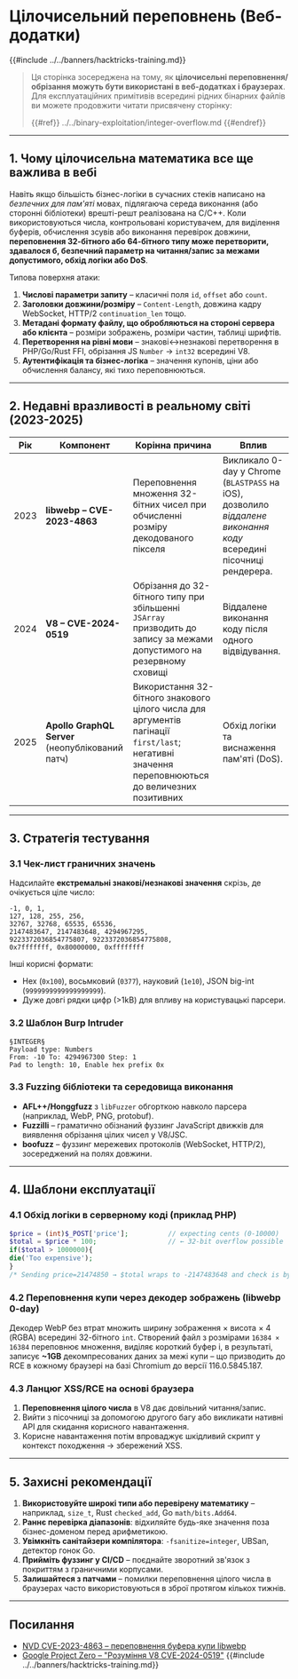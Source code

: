 # Цілочисельний переповнень (Веб-додатки)

{{#include ../../banners/hacktricks-training.md}}

> Ця сторінка зосереджена на тому, як **цілочисельні переповнення/обрізання можуть бути використані в веб-додатках і браузерах**. Для експлуатаційних примітивів всередині рідних бінарних файлів ви можете продовжити читати присвячену сторінку:
>
> {{#ref}}
> ../../binary-exploitation/integer-overflow.md
> {{#endref}}

---

## 1. Чому цілочисельна математика все ще важлива в вебі

Навіть якщо більшість бізнес-логіки в сучасних стеків написано на *безпечних для пам'яті* мовах, підлягаюча середа виконання (або сторонні бібліотеки) врешті-решт реалізована на C/C++. Коли використовуються числа, контрольовані користувачем, для виділення буферів, обчислення зсувів або виконання перевірок довжини, **переповнення 32-бітного або 64-бітного типу може перетворити, здавалося б, безпечний параметр на читання/запис за межами допустимого, обхід логіки або DoS**.

Типова поверхня атаки:

1. **Числові параметри запиту** – класичні поля `id`, `offset` або `count`.
2. **Заголовки довжини/розміру** – `Content-Length`, довжина кадру WebSocket, HTTP/2 `continuation_len` тощо.
3. **Метадані формату файлу, що обробляються на стороні сервера або клієнта** – розміри зображень, розміри частин, таблиці шрифтів.
4. **Перетворення на рівні мови** – знакові↔незнакові перетворення в PHP/Go/Rust FFI, обрізання JS `Number` → `int32` всередині V8.
5. **Аутентифікація та бізнес-логіка** – значення купонів, ціни або обчислення балансу, які тихо переповнюються.

---

## 2. Недавні вразливості в реальному світі (2023-2025)

| Рік | Компонент | Корінна причина | Вплив |
|------|-----------|-----------|--------|
| 2023 | **libwebp – CVE-2023-4863** | Переповнення множення 32-бітних чисел при обчисленні розміру декодованого пікселя | Викликало 0-day у Chrome (`BLASTPASS` на iOS), дозволило *віддалене виконання коду* всередині пісочниці рендерера.  |
| 2024 | **V8 – CVE-2024-0519** | Обрізання до 32-бітного типу при збільшенні `JSArray` призводить до запису за межами допустимого на резервному сховищі | Віддалене виконання коду після одного відвідування.  |
| 2025 | **Apollo GraphQL Server** (неопублікований патч) | Використання 32-бітного знакового цілого числа для аргументів пагінації `first/last`; негативні значення переповнюються до величезних позитивних | Обхід логіки та виснаження пам'яті (DoS). |

---

## 3. Стратегія тестування

### 3.1 Чек-лист граничних значень

Надсилайте **екстремальні знакові/незнакові значення** скрізь, де очікується ціле число:
```
-1, 0, 1,
127, 128, 255, 256,
32767, 32768, 65535, 65536,
2147483647, 2147483648, 4294967295,
9223372036854775807, 9223372036854775808,
0x7fffffff, 0x80000000, 0xffffffff
```
Інші корисні формати:
* Hex (`0x100`), восьмковий (`0377`), науковий (`1e10`), JSON big-int (`9999999999999999999`).
* Дуже довгі рядки цифр (>1kB) для впливу на користувацькі парсери.

### 3.2 Шаблон Burp Intruder
```
§INTEGER§
Payload type: Numbers
From: -10 To: 4294967300 Step: 1
Pad to length: 10, Enable hex prefix 0x
```
### 3.3 Fuzzing бібліотеки та середовища виконання

* **AFL++/Honggfuzz** з `libFuzzer` обгорткою навколо парсера (наприклад, WebP, PNG, protobuf).
* **Fuzzilli** – граматично обізнаний фуззинг JavaScript движків для виявлення обрізання цілих чисел у V8/JSC.
* **boofuzz** – фуззинг мережевих протоколів (WebSocket, HTTP/2), зосереджений на полях довжини.

---

## 4. Шаблони експлуатації

### 4.1 Обхід логіки в серверному коді (приклад PHP)
```php
$price = (int)$_POST['price'];          // expecting cents (0-10000)
$total = $price * 100;                  // ← 32-bit overflow possible
if($total > 1000000){
die('Too expensive');
}
/* Sending price=21474850 → $total wraps to ‑2147483648 and check is bypassed */
```
### 4.2 Переповнення купи через декодер зображень (libwebp 0-day)
Декодер WebP без втрат множить ширину зображення × висота × 4 (RGBA) всередині 32-бітного `int`. Створений файл з розмірами `16384 × 16384` переповнює множення, виділяє короткий буфер і, в результаті, записує **~1GB** декомпресованих даних за межі купи – що призводить до RCE в кожному браузері на базі Chromium до версії 116.0.5845.187.

### 4.3 Ланцюг XSS/RCE на основі браузера
1. **Переповнення цілого числа** в V8 дає довільний читання/запис.
2. Вийти з пісочниці за допомогою другого багу або викликати нативні API для скидання корисного навантаження.
3. Корисне навантаження потім впроваджує шкідливий скрипт у контекст походження → збережений XSS.

---

## 5. Захисні рекомендації

1. **Використовуйте широкі типи або перевірену математику** – наприклад, `size_t`, Rust `checked_add`, Go `math/bits.Add64`.
2. **Раннє перевірка діапазонів**: відхиляйте будь-яке значення поза бізнес-доменом перед арифметикою.
3. **Увімкніть санітайзери компілятора**: `-fsanitize=integer`, UBSan, детектор гонок Go.
4. **Прийміть фуззинг у CI/CD** – поєднайте зворотний зв'язок з покриттям з граничними корпусами.
5. **Залишайтеся з патчами** – помилки переповнення цілого числа в браузерах часто використовуються в зброї протягом кількох тижнів.

---

## Посилання

* [NVD CVE-2023-4863 – переповнення буфера купи libwebp](https://nvd.nist.gov/vuln/detail/CVE-2023-4863)
* [Google Project Zero – "Розуміння V8 CVE-2024-0519"](https://googleprojectzero.github.io/)
{{#include ../../banners/hacktricks-training.md}}
